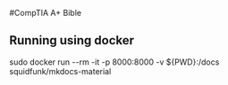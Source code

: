 #CompTIA A+ Bible

## Running using docker 

sudo docker run --rm -it -p 8000:8000 -v ${PWD}:/docs squidfunk/mkdocs-material
